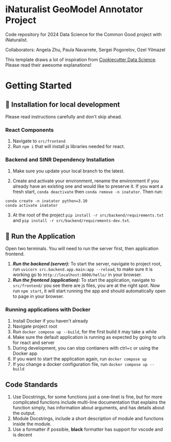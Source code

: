 # iNaturalist GeoModel Annotator Project

Code repository for 2024 Data Science for the Common Good project with iNaturalist. 

Collaborators: Angela Zhu, Paula Navarrete, Sergei Pogorelov, Ozel Yilmazel 

This template draws a lot of inspiration from [Cookiecutter Data Science](https://drivendata.github.io/cookiecutter-data-science/). Please read their awesome explanations!

# Getting Started
## :hatched_chick: Installation for local development
Please read instructions carefully and don't skip ahead.

### React Components
1. Navigate to `src/frontend`
2. Run `npm i` that will install js libraries needed for react.

### Backend and SINR Dependency Installation
1. Make sure you update your local branch to the latest.

2. Create and activate your environment, rename the environment if you already have an existing one and would like to preserve it. If you want a fresh start, `conda deactivate` then `conda remove -n inatator`. Then run:
```
conda create -n inatator python=3.10
conda activate inatator
```

3. At the root of the project `pip install -r src/backend/requirements.txt` and `pip install -r src/backend/requirements-dev.txt`.

## :penguin: Run the Application
Open two terminals. You will need to run the server first, then application frontend.
1. ***Run the backend (server):*** To start the server, navigate to project root, run `uvicorn src.backend.app.main:app --reload`, to make sure it is working go to `http://localhost:8000/hello/` in your browser.
2. ***Run the frontend (application):*** To start the application, navigate to `src/frontend/` you see there are js files, you are at the right spot. Now run `npm start`, it will start running the app and should automatically open to page in your browser.

### Running applications with Docker
1. Install Docker if you haven't already
2. Navigate project root
3. Run `docker compose up --build`, for the first build it may take a while
4. Make sure the default application is running as expected by going to urls for react and server
5. During development, you can stop contianers with ctrl+c or using the Docker app
6. If you want to start the application again, run `docker compose up`
7. If you change a docker configuration file, run `docker compose up --build`

## Code Standards
1. Use Docstrings, for some functions just a one-linet is fine, but for more complicated functions include multi-line documentation that explains the function simply, has information about arguments, and has details about the output.
2. Module Docstrings, include a short description of module and functions inside the module.
3. Use a formatter if possible, **black** formatter has support for vscode and is decent
